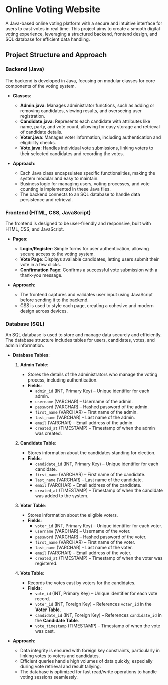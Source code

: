 # Online Voting Website

A Java-based online voting platform with a secure and intuitive interface for users to cast votes in real time. This project aims to create a smooth digital voting experience, leveraging a structured backend, frontend design, and SQL database for efficient data handling.

## Project Structure and Approach

### Backend (Java)

The backend is developed in Java, focusing on modular classes for core components of the voting system.

- **Classes**:
  - **Admin.java**: Manages administrator functions, such as adding or removing candidates, viewing results, and overseeing user registration.
  - **Candidate.java**: Represents each candidate with attributes like name, party, and vote count, allowing for easy storage and retrieval of candidate details.
  - **Voter.java**: Manages voter information, including authentication and eligibility checks.
  - **Vote.java**: Handles individual vote submissions, linking voters to their selected candidates and recording the votes.

- **Approach**:
  - Each Java class encapsulates specific functionalities, making the system modular and easy to maintain.
  - Business logic for managing users, voting processes, and vote counting is implemented in these Java files.
  - The backend connects to an SQL database to handle data persistence and retrieval.

### Frontend (HTML, CSS, JavaScript)

The frontend is designed to be user-friendly and responsive, built with HTML, CSS, and JavaScript.

- **Pages**:
  - **Login/Register**: Simple forms for user authentication, allowing secure access to the voting system.
  - **Vote Page**: Displays available candidates, letting users submit their vote in a few clicks.
  - **Confirmation Page**: Confirms a successful vote submission with a thank-you message.

- **Approach**:
  - The frontend captures and validates user input using JavaScript before sending it to the backend.
  - CSS is used to style each page, creating a cohesive and modern design across devices.

### Database (SQL)

An SQL database is used to store and manage data securely and efficiently. The database structure includes tables for users, candidates, votes, and admin information.

- **Database Tables**:
  
  1. **Admin Table**:
     - Stores the details of the administrators who manage the voting process, including authentication.
     - **Fields**:
       - `admin_id` (INT, Primary Key) – Unique identifier for each admin.
       - `username` (VARCHAR) – Username of the admin.
       - `password` (VARCHAR) – Hashed password of the admin.
       - `first_name` (VARCHAR) – First name of the admin.
       - `last_name` (VARCHAR) – Last name of the admin.
       - `email` (VARCHAR) – Email address of the admin.
       - `created_at` (TIMESTAMP) – Timestamp of when the admin was created.

  2. **Candidate Table**:
     - Stores information about the candidates standing for election.
     - **Fields**:
       - `candidate_id` (INT, Primary Key) – Unique identifier for each candidate.
       - `first_name` (VARCHAR) – First name of the candidate.
       - `last_name` (VARCHAR) – Last name of the candidate.
       - `email` (VARCHAR) – Email address of the candidate.
       - `created_at` (TIMESTAMP) – Timestamp of when the candidate was added to the system.

  3. **Voter Table**:
     - Stores information about the eligible voters.
     - **Fields**:
       - `voter_id` (INT, Primary Key) – Unique identifier for each voter.
       - `username` (VARCHAR) – Username of the voter.
       - `password` (VARCHAR) – Hashed password of the voter.
       - `first_name` (VARCHAR) – First name of the voter.
       - `last_name` (VARCHAR) – Last name of the voter.
       - `email` (VARCHAR) – Email address of the voter.
       - `created_at` (TIMESTAMP) – Timestamp of when the voter was registered.

  4. **Vote Table**:
     - Records the votes cast by voters for the candidates.
     - **Fields**:
       - `vote_id` (INT, Primary Key) – Unique identifier for each vote record.
       - `voter_id` (INT, Foreign Key) – References `voter_id` in the **Voter Table**.
       - `candidate_id` (INT, Foreign Key) – References `candidate_id` in the **Candidate Table**.
       - `vote_timestamp` (TIMESTAMP) – Timestamp of when the vote was cast.

- **Approach**:
  - Data integrity is ensured with foreign key constraints, particularly in linking votes to voters and candidates.
  - Efficient queries handle high volumes of data quickly, especially during vote retrieval and result tallying.
  - The database is optimized for fast read/write operations to handle voting sessions seamlessly.
